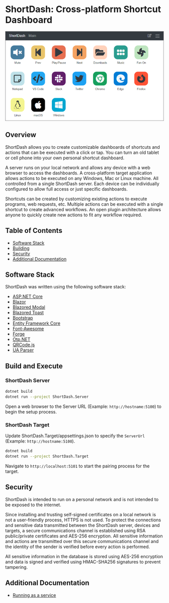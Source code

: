 # ShortDash: Cross-platform Shortcut Dashboard

![ShortDash Dashboard](docs/images/dashboard.png)

## Overview

ShortDash allows you to create customizable dashboards of shortcuts and actions that can be executed with a click or tap.  You can turn an old tablet or cell phone into your own personal shortcut dashboard.

A server runs on your local network and allows any device with a web browser to access the dashboards. A cross-platform target application allows actions to be executed on any Windows, Mac or Linux machine.  All controlled from a single ShortDash server.  Each device can be individually configured to allow full access or just specific dashboards.

Shortcuts can be created by customizing existing actions to execute programs, web requests, etc.  Multiple actions can be executed with a single shortcut to create advanced workflows.  An open plugin architecture allows anyone to quickly create new actions to fit any workflow required.

## Table of Contents

* [Software Stack](#software-stack)
* [Building](#building)
* [Security](#security)
* [Additional Documentation](#additional-documentation)

## Software Stack

ShortDash was written using the following software stack:

* [ASP.NET Core](https://dotnet.microsoft.com/learn/aspnet/what-is-aspnet-core)
* [Blazor](https://dotnet.microsoft.com/apps/aspnet/web-apps/blazor)
* [Blazored Modal](https://github.com/Blazored/Modal)
* [Blazored Toast](https://github.com/Blazored/Toast)
* [Bootstrap](https://getbootstrap.com/)
* [Entity Framework Core](https://docs.microsoft.com/en-us/ef/core/)
* [Font-Awesome](https://fontawesome.com/)
* [Forge](https://github.com/digitalbazaar/forge)
* [Otp.NET](https://github.com/kspearrin/Otp.NET)
* [QRCode.js](https://github.com/davidshimjs/qrcodejs)
* [UA Parser](https://github.com/ua-parser/uap-csharp)

## Build and Execute

### ShortDash Server

```bash
dotnet build
dotnet run --project ShortDash.Server
```

Open a web browser to the Server URL (Example: `http://hostname:5100`) to begin the setup process.

### ShortDash Target

Update ShortDash.Target/appsettings.json to specify the `ServerUrl` (Example: `http://hostname:5100`).

```bash
dotnet build
dotnet run --project ShortDash.Target
```

Navigate to `http://localhost:5101` to start the pairing process for the target.

## Security

ShortDash is intended to run on a personal network and is not intended to be exposed to the internet.

Since installing and trusting self-signed certificates on a local network is not a user-friendly process, HTTPS is not used.  To protect the connections and sensitive data transmitted between the ShortDash server, devices and targets, a secure communications channel is established using RSA public/private certificates and AES-256 encryption.  All sensitive information and actions are transmitted over this secure communications channel and the identity of the sender is verified before every action is performed.

All sensitive information in the database is stored using AES-256 encryption and data is signed and verified using HMAC-SHA256 signatures to prevent tampering.

## Additional Documentation

* [Running as a service](docs/service.md)

